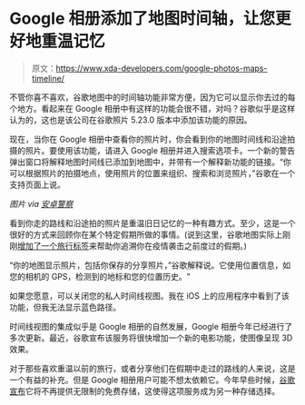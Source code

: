 # Google 相册添加了地图时间轴，让您更好地重温记忆

> 原文：<https://www.xda-developers.com/google-photos-maps-timeline/>

不管你喜不喜欢，谷歌地图中的时间轴功能非常方便，因为它可以显示你去过的每个地方。看起来在 Google 相册中有这样的功能会很不错，对吗？谷歌似乎是这样认为的，这也是该公司在谷歌照片 5.23.0 版本中添加该功能的原因。

现在，当你在 Google 相册中查看你的照片时，你会看到你的地图时间线和沿途拍摄的照片。要使用该功能，请进入 Google 相册并进入搜索选项卡。一个新的警告弹出窗口将解释地图时间线已添加到地图中，并带有一个解释新功能的链接。“你可以根据照片的拍摄地点，使用照片的位置来组织、搜索和浏览照片，”谷歌在一个支持页面上说。

*图片 via [安卓警察](https://www.androidpolice.com/2020/12/16/google-photos-integrates-your-maps-timeline-for-a-better-look-at-your-path-through-the-world/)*

看到你走的路线和沿途拍的照片是重温旧日记忆的一种有趣方式。至少，这是一个很好的方式来回顾你在某个特定假期所做的事情。(说到这里，谷歌地图实际上刚刚[增加了一个旅行标签](https://www.xda-developers.com/google-maps-is-getting-a-trips-tab-that-shows-your-last-vacations-before-covid-19/)来帮助你追溯你在疫情袭击之前度过的假期。)

“你的地图显示照片，包括你保存的分享照片，”谷歌解释说。它使用位置信息，如您的相机的 GPS，检测到的地标和您的位置历史。"

如果您愿意，可以关闭您的私人时间线视图。我在 iOS 上的应用程序中看到了该功能，但我无法显示蓝色路径。

时间线视图的集成似乎是 Google 相册的自然发展，Google 相册今年已经进行了多次更新。最近，谷歌宣布该服务将很快增加一个新的电影功能，使图像呈现 3D 效果。

对于那些喜欢重温以前的旅行，或者分享他们在假期中走过的路线的人来说，这是一个有益的补充。但是 Google 相册用户可能不想太依赖它。今年早些时候，[谷歌宣布](https://www.xda-developers.com/psa-google-photos-will-no-longer-offer-free-unlimited-storage-next-year/)它将不再提供无限制的免费存储，这使得这项服务成为另一种存储选择。